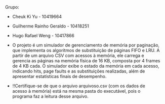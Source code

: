 Grupo:
- Cheuk Ki Yu - 10419664
- Guilherme Rainho Geraldo - 10418251
- Hugo Rafael Weng - 10417866

- O projeto é um simulador de gerenciamento de memória por paginação, que implementa os algoritmos de substituição de páginas FIFO e LRU. A partir de um arquivo CSV com acessos à memória, ele carrega e gerencia as páginas na memória física de 16 KB, composta por 4 frames de 4 KB cada. O simulador exibe o estado da memória em cada acesso, indicando hits, page faults e as substituições realizadas, além de apresentar estatísticas finais de desempenho.

- !!Certifique-se de que o arquivo arquivoso.csv (com os dados de acesso à memória) está na mesma pasta do executável, pois o programa faz a leitura desse arquivo.
